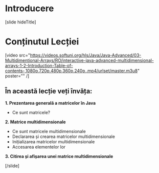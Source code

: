 # Introducere

[slide hideTitle]

# Conținutul Lecției

[video src="https://videos.softuni.org/hls/Java/Java-Advanced/03-Multidimentional-Arrays/RO/interactive-java-advanced-multidimensional-arrays-1-2-Introduction-Table-of-contents-,1080p,720p,480p,360p,240p,.mp4/urlset/master.m3u8" poster="" /]

## În această lecție veți învăța:

**1. Prezentarea generală a matricelor în Java**

- Ce sunt matricele?

**2. Matrice multidimensionale**
 
  * Ce sunt matricele multidimensionale
  * Declararea și crearea matricelor multidimensionale
  * Inițializarea matricelor multidimensionale
  * Accesarea elementelor lor

**3. Citirea și afișarea unei matrice multidimensionale**

[/slide]
